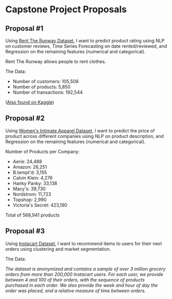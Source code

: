 # Capstone Project Proposals

## Proposal #1
Using [Rent The Runway Dataset](https://cseweb.ucsd.edu/~jmcauley/datasets.html#clothing_fit), I want to predict product rating using NLP on customer reviews, Time Series Forecasting on date rented/reviewed, and Regression on the remaining features (numerical and categorical). 

Rent The Runway allows people to rent clothes.

The Data:
- Number of customers: 105,508
- Number of products: 5,850
- Number of transactions: 192,544

([Also found on Kaggle](https://www.kaggle.com/rmisra/clothing-fit-dataset-for-size-recommendation?select=renttherunway_final_data.json))

## Proposal #2
Using [Women's Intimate Apparel Dataset](https://www.kaggle.com/PromptCloudHQ/innerwear-data-from-victorias-secret-and-others), I want to predict the price of product across different companies using NLP on product description, and Regression on the remaining features (numerical and categorical). 

Number of Products per Company:
- Aerie: 24,488
- Amazon: 26,251
- B.tempt'd: 3,155
- Calvin Klein: 4,276
- Hanky Panky: 33,138
- Macy's: 39,730
- Nordstrom: 11,723
- Topshop: 2,990
- Victoria's Secret: 423,190

Total of 568,941 products

## Proposal #3
Using [Instacart Dataset](https://www.kaggle.com/c/instacart-market-basket-analysis/overview), I want to recommend items to users for their next orders using clustering and market segmentation.

The Data:

*The dataset is anonymized and contains a sample of over 3 million grocery orders from more than 200,000 Instacart users. For each user, we provide between 4 and 100 of their orders, with the sequence of products purchased in each order. We also provide the week and hour of day the order was placed, and a relative measure of time between orders.*
